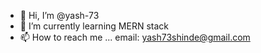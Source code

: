 - 👋 Hi, I’m @yash-73
- 🌱 I’m currently learning MERN stack 
- 📫 How to reach me ... email: yash73shinde@gmail.com

